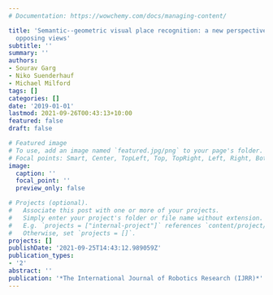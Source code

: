 ```yaml
---
# Documentation: https://wowchemy.com/docs/managing-content/

title: 'Semantic--geometric visual place recognition: a new perspective for reconciling
  opposing views'
subtitle: ''
summary: ''
authors:
- Sourav Garg
- Niko Suenderhauf
- Michael Milford
tags: []
categories: []
date: '2019-01-01'
lastmod: 2021-09-26T00:43:13+10:00
featured: false
draft: false

# Featured image
# To use, add an image named `featured.jpg/png` to your page's folder.
# Focal points: Smart, Center, TopLeft, Top, TopRight, Left, Right, BottomLeft, Bottom, BottomRight.
image:
  caption: ''
  focal_point: ''
  preview_only: false

# Projects (optional).
#   Associate this post with one or more of your projects.
#   Simply enter your project's folder or file name without extension.
#   E.g. `projects = ["internal-project"]` references `content/project/deep-learning/index.md`.
#   Otherwise, set `projects = []`.
projects: []
publishDate: '2021-09-25T14:43:12.989059Z'
publication_types:
- '2'
abstract: ''
publication: '*The International Journal of Robotics Research (IJRR)*'
---
```

